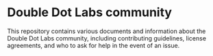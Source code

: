 # Double Dot Labs community

This repository contains various documents and information about the Double Dot Labs community, including contributing guidelines, license agreements, and who to ask for help in the event of an issue.
